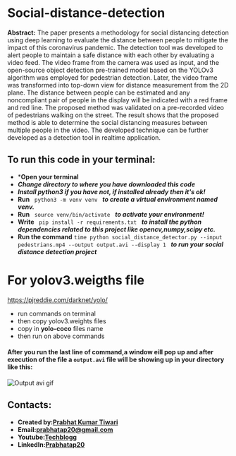 # Social-distance-detection
**Abstract:**
The paper presents a methodology for social distancing detection using deep learning to evaluate the distance between people to mitigate the impact of this coronavirus pandemic. The detection tool was developed to alert people to maintain a safe distance with each other by evaluating a video feed. The video frame from the camera was used as input, and the open-source object detection pre-trained model based on the YOLOv3 algorithm was employed for pedestrian detection. Later, the video frame was transformed into top-down view for distance measurement from the 2D plane. The distance between people can be estimated and any noncompliant pair of people in the display will be indicated with a red frame and red line. The proposed method was validated on a pre-recorded video of pedestrians walking on the street. The result shows that the proposed method is able to determine the social distancing measures between multiple people in the video. The developed technique can be further developed as a detection tool in realtime application.
## To run this code in your terminal:
* ***Open your terminal**
* ***Change directory to where you have downloaded this code***
* ***Install python3 if you have not, if installed already then it's ok!***
* **Run**  `  python3 -m venv venv  ` ***to create a virtual environment named venv.***
* **Run**   `  source venv/bin/activate  ` 
***to activate your environment!***
* **Write**   `  pip install -r requirements.txt  ` 
***to install the python dependencies related to this project like opencv,numpy,scipy etc.***
* **Run the command** `time python social_distance_detector.py --input pedestrians.mp4 --output output.avi --display 1
` ***to run your social distance detection project***
# For yolov3.weigths file 
https://pjreddie.com/darknet/yolo/

* run commands on terminal
* then copy yolov3.weights files
* copy in **yolo-coco** files name
* then run on above commands

#### After you run the last line of command,a window eill pop up and after execution of the file a `output.avi` file will be showing up in your directory like this:
![Output avi gif](https://github.com/prabhatap20/Social-distance-detection/blob/main/social%20distance%20detection.gif)


## Contacts:
* **Created by:[Prabhat Kumar Tiwari](https://github.com/Prabhatap20)**
* **Email:[prabhatap20@gmail.com](https://prabhatap@gmail.com)**
* **Youtube:[Techblogg](https://www.youtube.com/channel/UCFtcOBIMoHlg_Opo2t_jTsA)**
* **LinkedIn:[Prabhatap20](https://www.linkedin.com/in/prabhatap20)**
